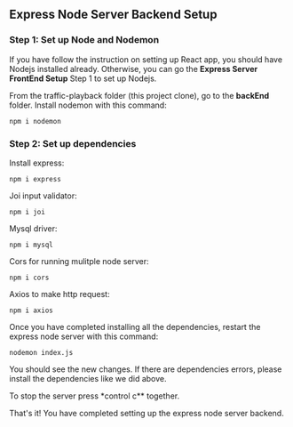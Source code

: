 ## Express Node Server Backend Setup

### Step 1: Set up Node and Nodemon

If you have follow the instruction on setting up React app, you should have Nodejs installed already. Otherwise, you can go the **Express Server FrontEnd Setup** Step 1 to set up Nodejs.

From the traffic-playback folder (this project clone), go to the **backEnd** folder. Install nodemon with this command:

```
npm i nodemon
```

### Step 2: Set up dependencies

Install express:

```
npm i express
```

Joi input validator:

```
npm i joi
```

Mysql driver:

```
npm i mysql
```

Cors for running mulitple node server:

```
npm i cors
```

Axios to make http request:

```
npm i axios
```

Once you have completed installing all the dependencies, restart the express node server with this command:

```
nodemon index.js
```

You should see the new changes. If there are dependencies errors, please install the dependencies like we did above.

To stop the server press \*control c\*\* together.

That's it! You have completed setting up the express node server backend.

